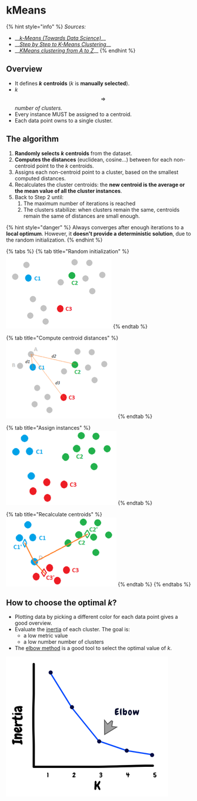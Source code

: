 # kMeans

{% hint style="info" %}
_Sources:_

* \_\_[_k-Means \(Towards Data Science\)_](https://link.medium.com/5M1Coj4HM0)\_\_
* \_\_[_Step by Step to K-Means Clustering_](https://healthcare.ai/step-step-k-means-clustering/)\_\_
* \_\_[_KMeans clustering from A to Z_](https://towardsdatascience.com/k-means-clustering-from-a-to-z-f6242a314e9a)\_\_
{% endhint %}

## Overview

* It defines _**k**_ **centroids** \(_k_ is **manually selected**\).
* _k_ $$\Rightarrow$$ _number of clusters._
* Every instance MUST be assigned to a centroid.
* Each data point owns to a single cluster.

## The algorithm

1. **Randomly selects** _**k**_ **centroids** from the dataset.
2. **Computes the distances** \(euclidean, cosine...\) between for each non-centroid point to the _k_ centroids.
3. Assigns each non-centroid point to a cluster, based on the smallest computed distances.
4. Recalculates the cluster centroids: the **new centroid is the average or the mean value of all the cluster instances**.
5. Back to Step 2 until:
   1.  The maximum number of iterations is reached
   2. The clusters stabilize: when clusters remain the same, centroids remain the same of distances are small enough.

{% hint style="danger" %}
Always converges after enough iterations to a **local optimum**. However, it **doesn't provide a deterministic solution**, due to the random initialization.
{% endhint %}

{% tabs %}
{% tab title="Random initialization" %}
![](../../../../.gitbook/assets/image%20%2862%29.png)
{% endtab %}

{% tab title="Compute centroid distances" %}
![](../../../../.gitbook/assets/image%20%2866%29.png)
{% endtab %}

{% tab title="Assign instances" %}
![](../../../../.gitbook/assets/image%20%2842%29.png)
{% endtab %}

{% tab title="Recalculate centroids" %}
![](../../../../.gitbook/assets/image%20%2846%29.png)
{% endtab %}
{% endtabs %}

## How to choose the optimal _k_?

* Plotting data by picking a different color for each data point gives a good overview.
* Evaluate the [inertia](clustering-metrics.md#inertia) of each cluster. The goal is:
  *  a low metric value
  * a low number number of clusters
* The [elbow method](https://en.wikipedia.org/wiki/Elbow_method_%28clustering%29) is a good tool to select the optimal value of _k_.

![](../../../../.gitbook/assets/image%20%2867%29.png)

